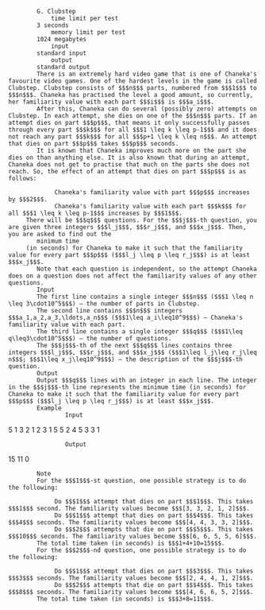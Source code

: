 			G. Clubstep
				time limit per test
			3 seconds
				memory limit per test
			1024 megabytes
				input
			standard input
				output
			standard output
			There is an extremely hard video game that is one of Chaneka's favourite video games. One of the hardest levels in the game is called Clubstep. Clubstep consists of $$$n$$$ parts, numbered from $$$1$$$ to $$$n$$$. Chaneka has practised the level a good amount, so currently, her familiarity value with each part $$$i$$$ is $$$a_i$$$.
			After this, Chaneka can do several (possibly zero) attempts on Clubstep. In each attempt, she dies on one of the $$$n$$$ parts. If an attempt dies on part $$$p$$$, that means it only successfully passes through every part $$$k$$$ for all $$$1 \leq k \leq p-1$$$ and it does not reach any part $$$k$$$ for all $$$p+1 \leq k \leq n$$$. An attempt that dies on part $$$p$$$ takes $$$p$$$ seconds.
			It is known that Chaneka improves much more on the part she dies on than anything else. It is also known that during an attempt, Chaneka does not get to practise that much on the parts she does not reach. So, the effect of an attempt that dies on part $$$p$$$ is as follows: 
			 
				 Chaneka's familiarity value with part $$$p$$$ increases by $$$2$$$. 
				 Chaneka's familiarity value with each part $$$k$$$ for all $$$1 \leq k \leq p-1$$$ increases by $$$1$$$. 
		 There will be $$$q$$$ questions. For the $$$j$$$-th question, you are given three integers $$$l_j$$$, $$$r_j$$$, and $$$x_j$$$. Then, you are asked to find out the 
			minimum time
		 (in seconds) for Chaneka to make it such that the familiarity value for every part $$$p$$$ ($$$l_j \leq p \leq r_j$$$) is at least $$$x_j$$$.
			Note that each question is independent, so the attempt Chaneka does on a question does not affect the familiarity values of any other questions.
			Input
			The first line contains a single integer $$$n$$$ ($$$1 \leq n \leq 3\cdot10^5$$$) — the number of parts in Clubstep.
			The second line contains $$$n$$$ integers $$$a_1,a_2,a_3,\ldots,a_n$$$ ($$$1\leq a_i\leq10^9$$$) — Chaneka's familiarity value with each part.
			The third line contains a single integer $$$q$$$ ($$$1\leq q\leq3\cdot10^5$$$) — the number of questions.
			The $$$j$$$-th of the next $$$q$$$ lines contains three integers $$$l_j$$$, $$$r_j$$$, and $$$x_j$$$ ($$$1\leq l_j\leq r_j\leq n$$$; $$$1\leq x_j\leq10^9$$$) — the description of the $$$j$$$-th question.
			Output
			Output $$$q$$$ lines with an integer in each line. The integer in the $$$j$$$-th line represents the minimum time (in seconds) for Chaneka to make it such that the familiarity value for every part $$$p$$$ ($$$l_j \leq p \leq r_j$$$) is at least $$$x_j$$$.
			Example
					Input
					
5
1 3 2 1 2
3
1 5 5
2 4 5
3 3 1

					Output
					
15
11
0

			Note
			For the $$$1$$$-st question, one possible strategy is to do the following: 
			 
				 Do $$$1$$$ attempt that dies on part $$$1$$$. This takes $$$1$$$ second. The familiarity values become $$$[3, 3, 2, 1, 2]$$$. 
				 Do $$$1$$$ attempt that dies on part $$$4$$$. This takes $$$4$$$ seconds. The familiarity values become $$$[4, 4, 3, 3, 2]$$$. 
				 Do $$$2$$$ attempts that die on part $$$5$$$. This takes $$$10$$$ seconds. The familiarity values become $$$[6, 6, 5, 5, 6]$$$. 
			The total time taken (in seconds) is $$$1+4+10=15$$$.
			For the $$$2$$$-nd question, one possible strategy is to do the following: 
			 
				 Do $$$1$$$ attempt that dies on part $$$3$$$. This takes $$$3$$$ seconds. The familiarity values become $$$[2, 4, 4, 1, 2]$$$. 
				 Do $$$2$$$ attempts that die on part $$$4$$$. This takes $$$8$$$ seconds. The familiarity values become $$$[4, 6, 6, 5, 2]$$$. 
			The total time taken (in seconds) is $$$3+8=11$$$.
